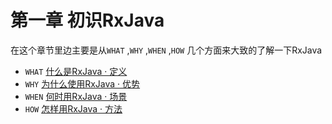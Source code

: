 # 第一章 初识RxJava

在这个章节里边主要是从`WHAT` ,`WHY` ,`WHEN` ,`HOW` 几个方面来大致的了解一下RxJava

* `WHAT` [什么是RxJava · 定义](/chapter1/shi-yao-shi-rxjava.md)
* `WHY` [为什么使用RxJava · 优势](/chapter1/wei-shi-yao-shi-yong-rxjava-rxjava-you-shi.md)
* `WHEN` [何时用RxJava · 场景](/chapter1/he-shi-shi-yong-rxjava-rxjava-shi-yong-chang-jing.md)
* `HOW` [怎样用RxJava · 方法](/chapter1/zen-yang-shi-yong-rxjava-rxjava-ju-ti-shi-yong.md)



